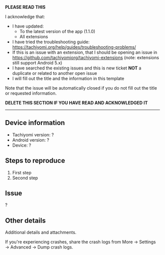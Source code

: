 **PLEASE READ THIS**

I acknowledge that:

- I have updated:
  - To the latest version of the app (1.1.0)
  - All extensions
- I have tried the troubleshooting guide: https://tachiyomi.org/help/guides/troubleshooting-problems/
- If this is an issue with an extension, that I should be opening an issue in https://github.com/tachiyomiorg/tachiyomi-extensions (note: extensions still support Android 5.x)
- I have searched the existing issues and this is new ticket **NOT** a duplicate or related to another open issue
- I will fill out the title and the information in this template

Note that the issue will be automatically closed if you do not fill out the title or requested information.

**DELETE THIS SECTION IF YOU HAVE READ AND ACKNOWLEDGED IT**

---

## Device information
* Tachiyomi version: ?
* Android version: ?
* Device: ?

## Steps to reproduce
1. First step
2. Second step

## Issue
?

## Other details
Additional details and attachments.

If you're experiencing crashes, share the crash logs from More → Settings → Advanced → Dump crash logs.
